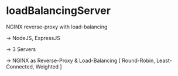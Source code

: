 # loadBalancingServer
NGINX reverse-proxy with load-balancing

-> NodeJS, ExpressJS

-> 3 Servers

-> NGINX as Reverse-Proxy & Load-Balancing [ Round-Robin, Least-Connected, Weighted ]


